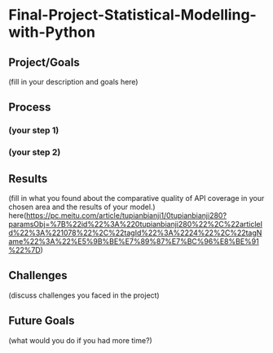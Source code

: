 # Final-Project-Statistical-Modelling-with-Python

## Project/Goals
(fill in your description and goals here)

## Process
### (your step 1)
### (your step 2)

## Results
(fill in what you found about the comparative quality of API coverage in your chosen area and the results of your model.)
here(https://pc.meitu.com/article/tupianbianji1/0tupianbianji280?paramsObj=%7B%22id%22%3A%220tupianbianji280%22%2C%22articleId%22%3A%221078%22%2C%22tagId%22%3A%2224%22%2C%22tagName%22%3A%22%E5%9B%BE%E7%89%87%E7%BC%96%E8%BE%91%22%7D)
## Challenges 
(discuss challenges you faced in the project)

## Future Goals
(what would you do if you had more time?)
